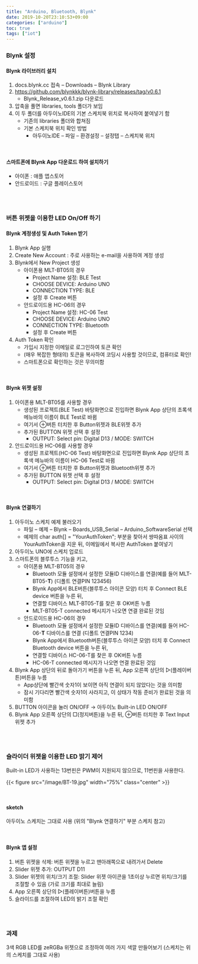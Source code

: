 ```yaml
---
title: "Arduino, Bluetooth, Blynk"
date: 2019-10-20T23:10:53+09:00
categories: ["arduino"]
toc: true
tags: ["iot"]
---
```

### Blynk 설정

#### Blynk 라이브러리 설치
1.  docs.blynk.cc 접속 – Downloads – Blynk Library
2.  https://github.com/blynkkk/blynk-library/releases/tag/v0.6.1
    *   Blynk\_Release\_v0.6.1.zip 다운로드
3.  압축을 풀면 libraries, tools 폴더가 보임
4.  이 두 폴더를 아두이노IDE의 기본 스케치북 위치로 복사하여 붙여넣기 함
    *   기존의 libraries 폴더와 합쳐짐
    *   기본 스케치북 위치 확인 방법
        *   아두이노IDE – 파일 – 환경설정 – 설정탭 – 스케치북 위치

<br>

#### 스마트폰에 Blynk App 다운로드 하여 설치하기
*   아이폰 : 애플 앱스토어
*   안드로이드 : 구글 플레이스토어

<br>

<br>

### 버튼 위젯을 이용한 LED On/Off 하기

#### Blynk 계정생성 및 Auth Token 받기

1.  Blynk App 실행
2.  Create New Account : 주로 사용하는 e-mail을 사용하여 계정 생성
3.  Blynk에서 New Project 생성
    *   아이폰용 MLT-BT05의 경우
        *   Project Name 설정: BLE Test
        *   CHOOSE DEVICE: Arduino UNO
        *   CONNECTION TYPE: BLE
        *   설정 후 Create 버튼
    *   안드로이드용 HC-06의 경우
        *   Project Name 설정: HC-06 Test
        *   CHOOSE DEVICE: Arduino UNO
        *   CONNECTION TYPE: Bluetooth
        *   설정 후 Create 버튼
4.  Auth Token 확인
    *   가입시 지정한 이메일로 로그인하여 토큰 확인
    *   (매우 복잡한 형태의) 토큰을 복사하여 코딩시 사용할 것이므로, 컴퓨터로 확인!
    *   스마트폰으로 확인하는 것은 무의미함

<br>

#### Blynk 위젯 설정
1.  아이폰용 MLT-BT05를 사용할 경우
    *   생성된 프로젝트(BLE Test) 바탕화면으로 진입하면 Blynk App 상단의 초록색 메뉴바의 이름이 BLE Test로 바뀜
    *   여기서 ⊕버튼 터치한 후 Button위젯과 BLE위젯 추가
    *   추가된 BUTTON 위젯 선택 후 설정
        *   OUTPUT: Select pin: Digital D13 / MODE: SWITCH
2.  안드로이드용 HC-06를 사용할 경우
    *   생성된 프로젝트(HC-06 Test) 바탕화면으로 진입하면 Blynk App 상단의 초록색 메뉴바의 이름이 HC-06 Test로 바뀜
    *   여기서 ⊕버튼 터치한 후 Button위젯과 Bluetooth위젯 추가
    *   추가된 BUTTON 위젯 선택 후 설정
        *   OUTPUT: Select pin: Digital D13 / MODE: SWITCH

<br>

#### Blynk 연결하기
1.  아두이노 스케치 예제 불러오기
    *   파일 – 예제 – Blynk – Boards\_USB\_Serial – Arduino_SoftwareSerial 선택
    *   예제의 char auth\[\] = "YourAuthToken"; 부분을 찾아서 쌍따옴표 사이의 YourAuthToken을 지운 뒤, 이메일에서 복사한 AuthToken 붙여넣기
2.  아두이노 UNO에 스케치 업로드
3.  스마트폰의 블루투스 기능을 키고,
    *   아이폰용 MLT-BT05의 경우
        *   Bluetooth 모듈 설정에서 설정한 모듈ID 디바이스를 연결(예를 들어 MLT-BT05-**T**) (디폴트 연결PIN 123456)
        *   Blynk App에서 BLE버튼(블루투스 아이콘 모양) 터치 후 Connect BLE device 버튼을 누른 뒤,
        *   연결할 디바이스 MLT-BT05-T를 찾은 후 OK버튼 누름
        *   MLT-BT05-T connected 메시지가 나오면 연결 완료된 것임
    *   안드로이드용 HC-06의 경우
        *   Bluetooth 모듈 설정에서 설정한 모듈ID 디바이스를 연결(예를 들어 HC-06-**T** 디바이스를 연결 (디폴트 연결PIN 1234)
        *   Blynk App에서 Bluetooth버튼(블루투스 아이콘 모양) 터치 후 Connect Bluetooth device 버튼을 누른 뒤,
        *   연결할 디바이스 HC-06-T를 찾은 후 OK버튼 누름
        *   HC-06-T connected 메시지가 나오면 연결 완료된 것임
4.  Blynk App 상단의 뒤로 돌아가기 버튼을 누른 뒤, App 오른쪽 상단의 ▷(플레이버튼)버튼을 누름
    *   App상단에 빨간색 숫자1이 보이면 아직 연결이 되지 않았다는 것을 의미함
    *   잠시 기다리면 빨간색 숫자1이 사라지고, 이 상태가 작동 준비가 완료된 것을 의미함
5.  BUTTON 아이콘을 눌러 ON/OFF → 아두이노 Built-in LED ON/OFF
6.  Blynk App 오른쪽 상단의 □(정지버튼)을 누른 뒤, ⊕버튼 터치한 후 Text Input 위젯 추가

<br>

<br>


### 슬라이더 위젯을 이용한 LED 밝기 제어
Built-in LED가 사용하는 13번핀은 PWM이 지원되지 않으므로, 11번핀을 사용한다.

{{< figure src="/image/BT-19.jpg" width="75%" class="center" >}}

<br>

#### sketch
아두이노 스케치는 그대로 사용 (위의 "Blynk 연결하기" 부분 스케치 참고)

<br>

#### Blynk 앱 설정
1.  버튼 위젯을 삭제: 버튼 위젯을 누르고 맨아래쪽으로 내려가서 Delete
2.  Slider 위젯 추가: OUTPUT D11
3.  Slider 위젯의 위치/크기 조절: Slider 위젯 아이콘을 1초이상 누르면 위치/크기를 조절할 수 있음 (가로 크기를 최대로 늘림)
4.  App 오른쪽 상단의 ▷(플레이버튼)버튼을 누름
5.  슬라이드를 조절하여 LED의 밝기 조절 확인

<br>

<br>

### 과제
3색 RGB LED를 zeRGBa 위젯으로 조정하여 여러 가지 색깔 만들어보기 (스케치는 위의 스케치를 그대로 사용)